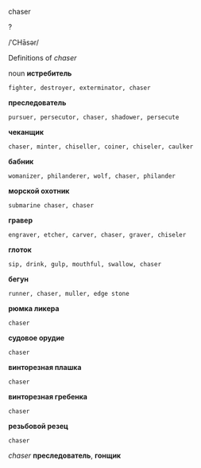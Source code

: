 chaser

?

/ˈCHāsər/

Definitions of _chaser_

noun
**истребитель**

    fighter, destroyer, exterminator, chaser
**преследователь**

    pursuer, persecutor, chaser, shadower, persecute
**чеканщик**

    chaser, minter, chiseller, coiner, chiseler, caulker
**бабник**

    womanizer, philanderer, wolf, chaser, philander
**морской охотник**

    submarine chaser, chaser
**гравер**

    engraver, etcher, carver, chaser, graver, chiseler
**глоток**

    sip, drink, gulp, mouthful, swallow, chaser
**бегун**

    runner, chaser, muller, edge stone
**рюмка ликера**

    chaser
**судовое орудие**

    chaser
**винторезная плашка**

    chaser
**винторезная гребенка**

    chaser
**резьбовой резец**

    chaser

_chaser_
**преследователь**, **гонщик**